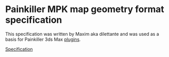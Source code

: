 # Painkiller MPK map geometry format specification

This specification was written by Maxim aka dilettante and was used as a basis for Painkiller 3ds Max [plugins](https://www.moddb.com/games/painkiller/downloads/painkiller-3ds-max-plugins-upd270522).

[Specification](https://github.com/t3r6/pkdocs/blob/main/scripts/mpk_spec.c)
